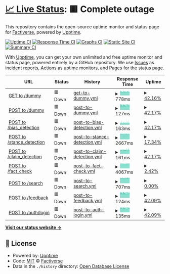 # [📈 Live Status](https://factiverse.github.io/api-upptime): <!--live status--> **🟥 Complete outage**

This repository contains the open-source uptime monitor and status page for [Factiverse](https://factiverse.github.io/api-upptime), powered by [Upptime](https://github.com/upptime/upptime).

[![Uptime CI](https://github.com/factiverse/api-upptime/workflows/Uptime%20CI/badge.svg)](https://github.com/factiverse/api-upptime/actions?query=workflow%3A%22Uptime+CI%22)
[![Response Time CI](https://github.com/factiverse/api-upptime/workflows/Response%20Time%20CI/badge.svg)](https://github.com/factiverse/api-upptime/actions?query=workflow%3A%22Response+Time+CI%22)
[![Graphs CI](https://github.com/factiverse/api-upptime/workflows/Graphs%20CI/badge.svg)](https://github.com/factiverse/api-upptime/actions?query=workflow%3A%22Graphs+CI%22)
[![Static Site CI](https://github.com/factiverse/api-upptime/workflows/Static%20Site%20CI/badge.svg)](https://github.com/factiverse/api-upptime/actions?query=workflow%3A%22Static+Site+CI%22)
[![Summary CI](https://github.com/factiverse/api-upptime/workflows/Summary%20CI/badge.svg)](https://github.com/factiverse/api-upptime/actions?query=workflow%3A%22Summary+CI%22)

With [Upptime](https://upptime.js.org), you can get your own unlimited and free uptime monitor and status page, powered entirely by a GitHub repository. We use [Issues](https://github.com/factiverse/api-upptime/issues) as incident reports, [Actions](https://github.com/factiverse/api-upptime/actions) as uptime monitors, and [Pages](https://factiverse.github.io/api-upptime) for the status page.

<!--start: status pages-->
<!-- This summary is generated by Upptime (https://github.com/upptime/upptime) -->
<!-- Do not edit this manually, your changes will be overwritten -->
<!-- prettier-ignore -->
| URL | Status | History | Response Time | Uptime |
| --- | ------ | ------- | ------------- | ------ |
| <img alt="" src="https://favicons.githubusercontent.com/dev.factiverse.no" height="13"> [GET to /dummy](https://dev.factiverse.no/v1/dummy) | 🟥 Down | [get-to-dummy.yml](https://github.com/factiverse/upptime-dev/commits/HEAD/history/get-to-dummy.yml) | <details><summary><img alt="Response time graph" src="./graphs/get-to-dummy/response-time-week.png" height="20"> 778ms</summary><br><a href="https://factiverse.github.io/upptime-prod/history/get-to-dummy"><img alt="Response time 652" src="https://img.shields.io/endpoint?url=https%3A%2F%2Fraw.githubusercontent.com%2Ffactiverse%2Fupptime-dev%2FHEAD%2Fapi%2Fget-to-dummy%2Fresponse-time.json"></a><br><a href="https://factiverse.github.io/upptime-prod/history/get-to-dummy"><img alt="24-hour response time 753" src="https://img.shields.io/endpoint?url=https%3A%2F%2Fraw.githubusercontent.com%2Ffactiverse%2Fupptime-dev%2FHEAD%2Fapi%2Fget-to-dummy%2Fresponse-time-day.json"></a><br><a href="https://factiverse.github.io/upptime-prod/history/get-to-dummy"><img alt="7-day response time 778" src="https://img.shields.io/endpoint?url=https%3A%2F%2Fraw.githubusercontent.com%2Ffactiverse%2Fupptime-dev%2FHEAD%2Fapi%2Fget-to-dummy%2Fresponse-time-week.json"></a><br><a href="https://factiverse.github.io/upptime-prod/history/get-to-dummy"><img alt="30-day response time 697" src="https://img.shields.io/endpoint?url=https%3A%2F%2Fraw.githubusercontent.com%2Ffactiverse%2Fupptime-dev%2FHEAD%2Fapi%2Fget-to-dummy%2Fresponse-time-month.json"></a><br><a href="https://factiverse.github.io/upptime-prod/history/get-to-dummy"><img alt="1-year response time 652" src="https://img.shields.io/endpoint?url=https%3A%2F%2Fraw.githubusercontent.com%2Ffactiverse%2Fupptime-dev%2FHEAD%2Fapi%2Fget-to-dummy%2Fresponse-time-year.json"></a></details> | <details><summary><a href="https://factiverse.github.io/upptime-prod/history/get-to-dummy">42.16%</a></summary><a href="https://factiverse.github.io/upptime-prod/history/get-to-dummy"><img alt="All-time uptime 78.83%" src="https://img.shields.io/endpoint?url=https%3A%2F%2Fraw.githubusercontent.com%2Ffactiverse%2Fupptime-dev%2FHEAD%2Fapi%2Fget-to-dummy%2Fuptime.json"></a><br><a href="https://factiverse.github.io/upptime-prod/history/get-to-dummy"><img alt="24-hour uptime 4.17%" src="https://img.shields.io/endpoint?url=https%3A%2F%2Fraw.githubusercontent.com%2Ffactiverse%2Fupptime-dev%2FHEAD%2Fapi%2Fget-to-dummy%2Fuptime-day.json"></a><br><a href="https://factiverse.github.io/upptime-prod/history/get-to-dummy"><img alt="7-day uptime 42.16%" src="https://img.shields.io/endpoint?url=https%3A%2F%2Fraw.githubusercontent.com%2Ffactiverse%2Fupptime-dev%2FHEAD%2Fapi%2Fget-to-dummy%2Fuptime-week.json"></a><br><a href="https://factiverse.github.io/upptime-prod/history/get-to-dummy"><img alt="30-day uptime 57.65%" src="https://img.shields.io/endpoint?url=https%3A%2F%2Fraw.githubusercontent.com%2Ffactiverse%2Fupptime-dev%2FHEAD%2Fapi%2Fget-to-dummy%2Fuptime-month.json"></a><br><a href="https://factiverse.github.io/upptime-prod/history/get-to-dummy"><img alt="1-year uptime 78.83%" src="https://img.shields.io/endpoint?url=https%3A%2F%2Fraw.githubusercontent.com%2Ffactiverse%2Fupptime-dev%2FHEAD%2Fapi%2Fget-to-dummy%2Fuptime-year.json"></a></details>
| <img alt="" src="https://favicons.githubusercontent.com/dev.factiverse.no" height="13"> [POST to /dummy](https://dev.factiverse.no/v1/dummy) | 🟥 Down | [post-to-dummy.yml](https://github.com/factiverse/upptime-dev/commits/HEAD/history/post-to-dummy.yml) | <details><summary><img alt="Response time graph" src="./graphs/post-to-dummy/response-time-week.png" height="20"> 127ms</summary><br><a href="https://factiverse.github.io/upptime-prod/history/post-to-dummy"><img alt="Response time 108" src="https://img.shields.io/endpoint?url=https%3A%2F%2Fraw.githubusercontent.com%2Ffactiverse%2Fupptime-dev%2FHEAD%2Fapi%2Fpost-to-dummy%2Fresponse-time.json"></a><br><a href="https://factiverse.github.io/upptime-prod/history/post-to-dummy"><img alt="24-hour response time 122" src="https://img.shields.io/endpoint?url=https%3A%2F%2Fraw.githubusercontent.com%2Ffactiverse%2Fupptime-dev%2FHEAD%2Fapi%2Fpost-to-dummy%2Fresponse-time-day.json"></a><br><a href="https://factiverse.github.io/upptime-prod/history/post-to-dummy"><img alt="7-day response time 127" src="https://img.shields.io/endpoint?url=https%3A%2F%2Fraw.githubusercontent.com%2Ffactiverse%2Fupptime-dev%2FHEAD%2Fapi%2Fpost-to-dummy%2Fresponse-time-week.json"></a><br><a href="https://factiverse.github.io/upptime-prod/history/post-to-dummy"><img alt="30-day response time 114" src="https://img.shields.io/endpoint?url=https%3A%2F%2Fraw.githubusercontent.com%2Ffactiverse%2Fupptime-dev%2FHEAD%2Fapi%2Fpost-to-dummy%2Fresponse-time-month.json"></a><br><a href="https://factiverse.github.io/upptime-prod/history/post-to-dummy"><img alt="1-year response time 108" src="https://img.shields.io/endpoint?url=https%3A%2F%2Fraw.githubusercontent.com%2Ffactiverse%2Fupptime-dev%2FHEAD%2Fapi%2Fpost-to-dummy%2Fresponse-time-year.json"></a></details> | <details><summary><a href="https://factiverse.github.io/upptime-prod/history/post-to-dummy">42.17%</a></summary><a href="https://factiverse.github.io/upptime-prod/history/post-to-dummy"><img alt="All-time uptime 55.39%" src="https://img.shields.io/endpoint?url=https%3A%2F%2Fraw.githubusercontent.com%2Ffactiverse%2Fupptime-dev%2FHEAD%2Fapi%2Fpost-to-dummy%2Fuptime.json"></a><br><a href="https://factiverse.github.io/upptime-prod/history/post-to-dummy"><img alt="24-hour uptime 4.17%" src="https://img.shields.io/endpoint?url=https%3A%2F%2Fraw.githubusercontent.com%2Ffactiverse%2Fupptime-dev%2FHEAD%2Fapi%2Fpost-to-dummy%2Fuptime-day.json"></a><br><a href="https://factiverse.github.io/upptime-prod/history/post-to-dummy"><img alt="7-day uptime 42.17%" src="https://img.shields.io/endpoint?url=https%3A%2F%2Fraw.githubusercontent.com%2Ffactiverse%2Fupptime-dev%2FHEAD%2Fapi%2Fpost-to-dummy%2Fuptime-week.json"></a><br><a href="https://factiverse.github.io/upptime-prod/history/post-to-dummy"><img alt="30-day uptime 57.65%" src="https://img.shields.io/endpoint?url=https%3A%2F%2Fraw.githubusercontent.com%2Ffactiverse%2Fupptime-dev%2FHEAD%2Fapi%2Fpost-to-dummy%2Fuptime-month.json"></a><br><a href="https://factiverse.github.io/upptime-prod/history/post-to-dummy"><img alt="1-year uptime 55.39%" src="https://img.shields.io/endpoint?url=https%3A%2F%2Fraw.githubusercontent.com%2Ffactiverse%2Fupptime-dev%2FHEAD%2Fapi%2Fpost-to-dummy%2Fuptime-year.json"></a></details>
| <img alt="" src="https://favicons.githubusercontent.com/dev.factiverse.no" height="13"> [POST to /bias_detection](https://dev.factiverse.no/v1/bias_detection) | 🟥 Down | [post-to-bias-detection.yml](https://github.com/factiverse/upptime-dev/commits/HEAD/history/post-to-bias-detection.yml) | <details><summary><img alt="Response time graph" src="./graphs/post-to-bias-detection/response-time-week.png" height="20"> 163ms</summary><br><a href="https://factiverse.github.io/upptime-prod/history/post-to-bias-detection"><img alt="Response time 160" src="https://img.shields.io/endpoint?url=https%3A%2F%2Fraw.githubusercontent.com%2Ffactiverse%2Fupptime-dev%2FHEAD%2Fapi%2Fpost-to-bias-detection%2Fresponse-time.json"></a><br><a href="https://factiverse.github.io/upptime-prod/history/post-to-bias-detection"><img alt="24-hour response time 143" src="https://img.shields.io/endpoint?url=https%3A%2F%2Fraw.githubusercontent.com%2Ffactiverse%2Fupptime-dev%2FHEAD%2Fapi%2Fpost-to-bias-detection%2Fresponse-time-day.json"></a><br><a href="https://factiverse.github.io/upptime-prod/history/post-to-bias-detection"><img alt="7-day response time 163" src="https://img.shields.io/endpoint?url=https%3A%2F%2Fraw.githubusercontent.com%2Ffactiverse%2Fupptime-dev%2FHEAD%2Fapi%2Fpost-to-bias-detection%2Fresponse-time-week.json"></a><br><a href="https://factiverse.github.io/upptime-prod/history/post-to-bias-detection"><img alt="30-day response time 135" src="https://img.shields.io/endpoint?url=https%3A%2F%2Fraw.githubusercontent.com%2Ffactiverse%2Fupptime-dev%2FHEAD%2Fapi%2Fpost-to-bias-detection%2Fresponse-time-month.json"></a><br><a href="https://factiverse.github.io/upptime-prod/history/post-to-bias-detection"><img alt="1-year response time 160" src="https://img.shields.io/endpoint?url=https%3A%2F%2Fraw.githubusercontent.com%2Ffactiverse%2Fupptime-dev%2FHEAD%2Fapi%2Fpost-to-bias-detection%2Fresponse-time-year.json"></a></details> | <details><summary><a href="https://factiverse.github.io/upptime-prod/history/post-to-bias-detection">42.17%</a></summary><a href="https://factiverse.github.io/upptime-prod/history/post-to-bias-detection"><img alt="All-time uptime 57.64%" src="https://img.shields.io/endpoint?url=https%3A%2F%2Fraw.githubusercontent.com%2Ffactiverse%2Fupptime-dev%2FHEAD%2Fapi%2Fpost-to-bias-detection%2Fuptime.json"></a><br><a href="https://factiverse.github.io/upptime-prod/history/post-to-bias-detection"><img alt="24-hour uptime 4.17%" src="https://img.shields.io/endpoint?url=https%3A%2F%2Fraw.githubusercontent.com%2Ffactiverse%2Fupptime-dev%2FHEAD%2Fapi%2Fpost-to-bias-detection%2Fuptime-day.json"></a><br><a href="https://factiverse.github.io/upptime-prod/history/post-to-bias-detection"><img alt="7-day uptime 42.17%" src="https://img.shields.io/endpoint?url=https%3A%2F%2Fraw.githubusercontent.com%2Ffactiverse%2Fupptime-dev%2FHEAD%2Fapi%2Fpost-to-bias-detection%2Fuptime-week.json"></a><br><a href="https://factiverse.github.io/upptime-prod/history/post-to-bias-detection"><img alt="30-day uptime 58.47%" src="https://img.shields.io/endpoint?url=https%3A%2F%2Fraw.githubusercontent.com%2Ffactiverse%2Fupptime-dev%2FHEAD%2Fapi%2Fpost-to-bias-detection%2Fuptime-month.json"></a><br><a href="https://factiverse.github.io/upptime-prod/history/post-to-bias-detection"><img alt="1-year uptime 57.64%" src="https://img.shields.io/endpoint?url=https%3A%2F%2Fraw.githubusercontent.com%2Ffactiverse%2Fupptime-dev%2FHEAD%2Fapi%2Fpost-to-bias-detection%2Fuptime-year.json"></a></details>
| <img alt="" src="https://favicons.githubusercontent.com/dev.factiverse.no" height="13"> [POST to /stance_detection](https://dev.factiverse.no/v1/stance_detection) | 🟥 Down | [post-to-stance-detection.yml](https://github.com/factiverse/upptime-dev/commits/HEAD/history/post-to-stance-detection.yml) | <details><summary><img alt="Response time graph" src="./graphs/post-to-stance-detection/response-time-week.png" height="20"> 2667ms</summary><br><a href="https://factiverse.github.io/upptime-prod/history/post-to-stance-detection"><img alt="Response time 859" src="https://img.shields.io/endpoint?url=https%3A%2F%2Fraw.githubusercontent.com%2Ffactiverse%2Fupptime-dev%2FHEAD%2Fapi%2Fpost-to-stance-detection%2Fresponse-time.json"></a><br><a href="https://factiverse.github.io/upptime-prod/history/post-to-stance-detection"><img alt="24-hour response time 1052" src="https://img.shields.io/endpoint?url=https%3A%2F%2Fraw.githubusercontent.com%2Ffactiverse%2Fupptime-dev%2FHEAD%2Fapi%2Fpost-to-stance-detection%2Fresponse-time-day.json"></a><br><a href="https://factiverse.github.io/upptime-prod/history/post-to-stance-detection"><img alt="7-day response time 2667" src="https://img.shields.io/endpoint?url=https%3A%2F%2Fraw.githubusercontent.com%2Ffactiverse%2Fupptime-dev%2FHEAD%2Fapi%2Fpost-to-stance-detection%2Fresponse-time-week.json"></a><br><a href="https://factiverse.github.io/upptime-prod/history/post-to-stance-detection"><img alt="30-day response time 1406" src="https://img.shields.io/endpoint?url=https%3A%2F%2Fraw.githubusercontent.com%2Ffactiverse%2Fupptime-dev%2FHEAD%2Fapi%2Fpost-to-stance-detection%2Fresponse-time-month.json"></a><br><a href="https://factiverse.github.io/upptime-prod/history/post-to-stance-detection"><img alt="1-year response time 859" src="https://img.shields.io/endpoint?url=https%3A%2F%2Fraw.githubusercontent.com%2Ffactiverse%2Fupptime-dev%2FHEAD%2Fapi%2Fpost-to-stance-detection%2Fresponse-time-year.json"></a></details> | <details><summary><a href="https://factiverse.github.io/upptime-prod/history/post-to-stance-detection">17.34%</a></summary><a href="https://factiverse.github.io/upptime-prod/history/post-to-stance-detection"><img alt="All-time uptime 42.64%" src="https://img.shields.io/endpoint?url=https%3A%2F%2Fraw.githubusercontent.com%2Ffactiverse%2Fupptime-dev%2FHEAD%2Fapi%2Fpost-to-stance-detection%2Fuptime.json"></a><br><a href="https://factiverse.github.io/upptime-prod/history/post-to-stance-detection"><img alt="24-hour uptime 4.16%" src="https://img.shields.io/endpoint?url=https%3A%2F%2Fraw.githubusercontent.com%2Ffactiverse%2Fupptime-dev%2FHEAD%2Fapi%2Fpost-to-stance-detection%2Fuptime-day.json"></a><br><a href="https://factiverse.github.io/upptime-prod/history/post-to-stance-detection"><img alt="7-day uptime 17.34%" src="https://img.shields.io/endpoint?url=https%3A%2F%2Fraw.githubusercontent.com%2Ffactiverse%2Fupptime-dev%2FHEAD%2Fapi%2Fpost-to-stance-detection%2Fuptime-week.json"></a><br><a href="https://factiverse.github.io/upptime-prod/history/post-to-stance-detection"><img alt="30-day uptime 45.22%" src="https://img.shields.io/endpoint?url=https%3A%2F%2Fraw.githubusercontent.com%2Ffactiverse%2Fupptime-dev%2FHEAD%2Fapi%2Fpost-to-stance-detection%2Fuptime-month.json"></a><br><a href="https://factiverse.github.io/upptime-prod/history/post-to-stance-detection"><img alt="1-year uptime 42.64%" src="https://img.shields.io/endpoint?url=https%3A%2F%2Fraw.githubusercontent.com%2Ffactiverse%2Fupptime-dev%2FHEAD%2Fapi%2Fpost-to-stance-detection%2Fuptime-year.json"></a></details>
| <img alt="" src="https://favicons.githubusercontent.com/dev.factiverse.no" height="13"> [POST to /claim_detection](https://dev.factiverse.no/v1/claim_detection) | 🟥 Down | [post-to-claim-detection.yml](https://github.com/factiverse/upptime-dev/commits/HEAD/history/post-to-claim-detection.yml) | <details><summary><img alt="Response time graph" src="./graphs/post-to-claim-detection/response-time-week.png" height="20"> 161ms</summary><br><a href="https://factiverse.github.io/upptime-prod/history/post-to-claim-detection"><img alt="Response time 137" src="https://img.shields.io/endpoint?url=https%3A%2F%2Fraw.githubusercontent.com%2Ffactiverse%2Fupptime-dev%2FHEAD%2Fapi%2Fpost-to-claim-detection%2Fresponse-time.json"></a><br><a href="https://factiverse.github.io/upptime-prod/history/post-to-claim-detection"><img alt="24-hour response time 132" src="https://img.shields.io/endpoint?url=https%3A%2F%2Fraw.githubusercontent.com%2Ffactiverse%2Fupptime-dev%2FHEAD%2Fapi%2Fpost-to-claim-detection%2Fresponse-time-day.json"></a><br><a href="https://factiverse.github.io/upptime-prod/history/post-to-claim-detection"><img alt="7-day response time 161" src="https://img.shields.io/endpoint?url=https%3A%2F%2Fraw.githubusercontent.com%2Ffactiverse%2Fupptime-dev%2FHEAD%2Fapi%2Fpost-to-claim-detection%2Fresponse-time-week.json"></a><br><a href="https://factiverse.github.io/upptime-prod/history/post-to-claim-detection"><img alt="30-day response time 134" src="https://img.shields.io/endpoint?url=https%3A%2F%2Fraw.githubusercontent.com%2Ffactiverse%2Fupptime-dev%2FHEAD%2Fapi%2Fpost-to-claim-detection%2Fresponse-time-month.json"></a><br><a href="https://factiverse.github.io/upptime-prod/history/post-to-claim-detection"><img alt="1-year response time 137" src="https://img.shields.io/endpoint?url=https%3A%2F%2Fraw.githubusercontent.com%2Ffactiverse%2Fupptime-dev%2FHEAD%2Fapi%2Fpost-to-claim-detection%2Fresponse-time-year.json"></a></details> | <details><summary><a href="https://factiverse.github.io/upptime-prod/history/post-to-claim-detection">42.17%</a></summary><a href="https://factiverse.github.io/upptime-prod/history/post-to-claim-detection"><img alt="All-time uptime 53.89%" src="https://img.shields.io/endpoint?url=https%3A%2F%2Fraw.githubusercontent.com%2Ffactiverse%2Fupptime-dev%2FHEAD%2Fapi%2Fpost-to-claim-detection%2Fuptime.json"></a><br><a href="https://factiverse.github.io/upptime-prod/history/post-to-claim-detection"><img alt="24-hour uptime 4.16%" src="https://img.shields.io/endpoint?url=https%3A%2F%2Fraw.githubusercontent.com%2Ffactiverse%2Fupptime-dev%2FHEAD%2Fapi%2Fpost-to-claim-detection%2Fuptime-day.json"></a><br><a href="https://factiverse.github.io/upptime-prod/history/post-to-claim-detection"><img alt="7-day uptime 42.17%" src="https://img.shields.io/endpoint?url=https%3A%2F%2Fraw.githubusercontent.com%2Ffactiverse%2Fupptime-dev%2FHEAD%2Fapi%2Fpost-to-claim-detection%2Fuptime-week.json"></a><br><a href="https://factiverse.github.io/upptime-prod/history/post-to-claim-detection"><img alt="30-day uptime 57.80%" src="https://img.shields.io/endpoint?url=https%3A%2F%2Fraw.githubusercontent.com%2Ffactiverse%2Fupptime-dev%2FHEAD%2Fapi%2Fpost-to-claim-detection%2Fuptime-month.json"></a><br><a href="https://factiverse.github.io/upptime-prod/history/post-to-claim-detection"><img alt="1-year uptime 53.89%" src="https://img.shields.io/endpoint?url=https%3A%2F%2Fraw.githubusercontent.com%2Ffactiverse%2Fupptime-dev%2FHEAD%2Fapi%2Fpost-to-claim-detection%2Fuptime-year.json"></a></details>
| <img alt="" src="https://favicons.githubusercontent.com/dev.factiverse.no" height="13"> [POST to /fact_check](https://dev.factiverse.no/v1/fact_check) | 🟥 Down | [post-to-fact-check.yml](https://github.com/factiverse/upptime-dev/commits/HEAD/history/post-to-fact-check.yml) | <details><summary><img alt="Response time graph" src="./graphs/post-to-fact-check/response-time-week.png" height="20"> 4067ms</summary><br><a href="https://factiverse.github.io/upptime-prod/history/post-to-fact-check"><img alt="Response time 2226" src="https://img.shields.io/endpoint?url=https%3A%2F%2Fraw.githubusercontent.com%2Ffactiverse%2Fupptime-dev%2FHEAD%2Fapi%2Fpost-to-fact-check%2Fresponse-time.json"></a><br><a href="https://factiverse.github.io/upptime-prod/history/post-to-fact-check"><img alt="24-hour response time 2372" src="https://img.shields.io/endpoint?url=https%3A%2F%2Fraw.githubusercontent.com%2Ffactiverse%2Fupptime-dev%2FHEAD%2Fapi%2Fpost-to-fact-check%2Fresponse-time-day.json"></a><br><a href="https://factiverse.github.io/upptime-prod/history/post-to-fact-check"><img alt="7-day response time 4067" src="https://img.shields.io/endpoint?url=https%3A%2F%2Fraw.githubusercontent.com%2Ffactiverse%2Fupptime-dev%2FHEAD%2Fapi%2Fpost-to-fact-check%2Fresponse-time-week.json"></a><br><a href="https://factiverse.github.io/upptime-prod/history/post-to-fact-check"><img alt="30-day response time 2670" src="https://img.shields.io/endpoint?url=https%3A%2F%2Fraw.githubusercontent.com%2Ffactiverse%2Fupptime-dev%2FHEAD%2Fapi%2Fpost-to-fact-check%2Fresponse-time-month.json"></a><br><a href="https://factiverse.github.io/upptime-prod/history/post-to-fact-check"><img alt="1-year response time 2226" src="https://img.shields.io/endpoint?url=https%3A%2F%2Fraw.githubusercontent.com%2Ffactiverse%2Fupptime-dev%2FHEAD%2Fapi%2Fpost-to-fact-check%2Fresponse-time-year.json"></a></details> | <details><summary><a href="https://factiverse.github.io/upptime-prod/history/post-to-fact-check">2.42%</a></summary><a href="https://factiverse.github.io/upptime-prod/history/post-to-fact-check"><img alt="All-time uptime 23.37%" src="https://img.shields.io/endpoint?url=https%3A%2F%2Fraw.githubusercontent.com%2Ffactiverse%2Fupptime-dev%2FHEAD%2Fapi%2Fpost-to-fact-check%2Fuptime.json"></a><br><a href="https://factiverse.github.io/upptime-prod/history/post-to-fact-check"><img alt="24-hour uptime 0.00%" src="https://img.shields.io/endpoint?url=https%3A%2F%2Fraw.githubusercontent.com%2Ffactiverse%2Fupptime-dev%2FHEAD%2Fapi%2Fpost-to-fact-check%2Fuptime-day.json"></a><br><a href="https://factiverse.github.io/upptime-prod/history/post-to-fact-check"><img alt="7-day uptime 2.42%" src="https://img.shields.io/endpoint?url=https%3A%2F%2Fraw.githubusercontent.com%2Ffactiverse%2Fupptime-dev%2FHEAD%2Fapi%2Fpost-to-fact-check%2Fuptime-week.json"></a><br><a href="https://factiverse.github.io/upptime-prod/history/post-to-fact-check"><img alt="30-day uptime 24.95%" src="https://img.shields.io/endpoint?url=https%3A%2F%2Fraw.githubusercontent.com%2Ffactiverse%2Fupptime-dev%2FHEAD%2Fapi%2Fpost-to-fact-check%2Fuptime-month.json"></a><br><a href="https://factiverse.github.io/upptime-prod/history/post-to-fact-check"><img alt="1-year uptime 23.37%" src="https://img.shields.io/endpoint?url=https%3A%2F%2Fraw.githubusercontent.com%2Ffactiverse%2Fupptime-dev%2FHEAD%2Fapi%2Fpost-to-fact-check%2Fuptime-year.json"></a></details>
| <img alt="" src="https://favicons.githubusercontent.com/dev.factiverse.no" height="13"> [POST to /search](https://dev.factiverse.no/v1/search) | 🟥 Down | [post-to-search.yml](https://github.com/factiverse/upptime-dev/commits/HEAD/history/post-to-search.yml) | <details><summary><img alt="Response time graph" src="./graphs/post-to-search/response-time-week.png" height="20"> 707ms</summary><br><a href="https://factiverse.github.io/upptime-prod/history/post-to-search"><img alt="Response time 287" src="https://img.shields.io/endpoint?url=https%3A%2F%2Fraw.githubusercontent.com%2Ffactiverse%2Fupptime-dev%2FHEAD%2Fapi%2Fpost-to-search%2Fresponse-time.json"></a><br><a href="https://factiverse.github.io/upptime-prod/history/post-to-search"><img alt="24-hour response time 318" src="https://img.shields.io/endpoint?url=https%3A%2F%2Fraw.githubusercontent.com%2Ffactiverse%2Fupptime-dev%2FHEAD%2Fapi%2Fpost-to-search%2Fresponse-time-day.json"></a><br><a href="https://factiverse.github.io/upptime-prod/history/post-to-search"><img alt="7-day response time 707" src="https://img.shields.io/endpoint?url=https%3A%2F%2Fraw.githubusercontent.com%2Ffactiverse%2Fupptime-dev%2FHEAD%2Fapi%2Fpost-to-search%2Fresponse-time-week.json"></a><br><a href="https://factiverse.github.io/upptime-prod/history/post-to-search"><img alt="30-day response time 409" src="https://img.shields.io/endpoint?url=https%3A%2F%2Fraw.githubusercontent.com%2Ffactiverse%2Fupptime-dev%2FHEAD%2Fapi%2Fpost-to-search%2Fresponse-time-month.json"></a><br><a href="https://factiverse.github.io/upptime-prod/history/post-to-search"><img alt="1-year response time 287" src="https://img.shields.io/endpoint?url=https%3A%2F%2Fraw.githubusercontent.com%2Ffactiverse%2Fupptime-dev%2FHEAD%2Fapi%2Fpost-to-search%2Fresponse-time-year.json"></a></details> | <details><summary><a href="https://factiverse.github.io/upptime-prod/history/post-to-search">0.00%</a></summary><a href="https://factiverse.github.io/upptime-prod/history/post-to-search"><img alt="All-time uptime 26.91%" src="https://img.shields.io/endpoint?url=https%3A%2F%2Fraw.githubusercontent.com%2Ffactiverse%2Fupptime-dev%2FHEAD%2Fapi%2Fpost-to-search%2Fuptime.json"></a><br><a href="https://factiverse.github.io/upptime-prod/history/post-to-search"><img alt="24-hour uptime 0.00%" src="https://img.shields.io/endpoint?url=https%3A%2F%2Fraw.githubusercontent.com%2Ffactiverse%2Fupptime-dev%2FHEAD%2Fapi%2Fpost-to-search%2Fuptime-day.json"></a><br><a href="https://factiverse.github.io/upptime-prod/history/post-to-search"><img alt="7-day uptime 0.00%" src="https://img.shields.io/endpoint?url=https%3A%2F%2Fraw.githubusercontent.com%2Ffactiverse%2Fupptime-dev%2FHEAD%2Fapi%2Fpost-to-search%2Fuptime-week.json"></a><br><a href="https://factiverse.github.io/upptime-prod/history/post-to-search"><img alt="30-day uptime 20.42%" src="https://img.shields.io/endpoint?url=https%3A%2F%2Fraw.githubusercontent.com%2Ffactiverse%2Fupptime-dev%2FHEAD%2Fapi%2Fpost-to-search%2Fuptime-month.json"></a><br><a href="https://factiverse.github.io/upptime-prod/history/post-to-search"><img alt="1-year uptime 26.91%" src="https://img.shields.io/endpoint?url=https%3A%2F%2Fraw.githubusercontent.com%2Ffactiverse%2Fupptime-dev%2FHEAD%2Fapi%2Fpost-to-search%2Fuptime-year.json"></a></details>
| <img alt="" src="https://favicons.githubusercontent.com/dev.factiverse.no" height="13"> [POST to /feedback](https://dev.factiverse.no/v1/feedback) | 🟥 Down | [post-to-feedback.yml](https://github.com/factiverse/upptime-dev/commits/HEAD/history/post-to-feedback.yml) | <details><summary><img alt="Response time graph" src="./graphs/post-to-feedback/response-time-week.png" height="20"> 124ms</summary><br><a href="https://factiverse.github.io/upptime-prod/history/post-to-feedback"><img alt="Response time 108" src="https://img.shields.io/endpoint?url=https%3A%2F%2Fraw.githubusercontent.com%2Ffactiverse%2Fupptime-dev%2FHEAD%2Fapi%2Fpost-to-feedback%2Fresponse-time.json"></a><br><a href="https://factiverse.github.io/upptime-prod/history/post-to-feedback"><img alt="24-hour response time 122" src="https://img.shields.io/endpoint?url=https%3A%2F%2Fraw.githubusercontent.com%2Ffactiverse%2Fupptime-dev%2FHEAD%2Fapi%2Fpost-to-feedback%2Fresponse-time-day.json"></a><br><a href="https://factiverse.github.io/upptime-prod/history/post-to-feedback"><img alt="7-day response time 124" src="https://img.shields.io/endpoint?url=https%3A%2F%2Fraw.githubusercontent.com%2Ffactiverse%2Fupptime-dev%2FHEAD%2Fapi%2Fpost-to-feedback%2Fresponse-time-week.json"></a><br><a href="https://factiverse.github.io/upptime-prod/history/post-to-feedback"><img alt="30-day response time 113" src="https://img.shields.io/endpoint?url=https%3A%2F%2Fraw.githubusercontent.com%2Ffactiverse%2Fupptime-dev%2FHEAD%2Fapi%2Fpost-to-feedback%2Fresponse-time-month.json"></a><br><a href="https://factiverse.github.io/upptime-prod/history/post-to-feedback"><img alt="1-year response time 108" src="https://img.shields.io/endpoint?url=https%3A%2F%2Fraw.githubusercontent.com%2Ffactiverse%2Fupptime-dev%2FHEAD%2Fapi%2Fpost-to-feedback%2Fresponse-time-year.json"></a></details> | <details><summary><a href="https://factiverse.github.io/upptime-prod/history/post-to-feedback">42.09%</a></summary><a href="https://factiverse.github.io/upptime-prod/history/post-to-feedback"><img alt="All-time uptime 54.06%" src="https://img.shields.io/endpoint?url=https%3A%2F%2Fraw.githubusercontent.com%2Ffactiverse%2Fupptime-dev%2FHEAD%2Fapi%2Fpost-to-feedback%2Fuptime.json"></a><br><a href="https://factiverse.github.io/upptime-prod/history/post-to-feedback"><img alt="24-hour uptime 4.08%" src="https://img.shields.io/endpoint?url=https%3A%2F%2Fraw.githubusercontent.com%2Ffactiverse%2Fupptime-dev%2FHEAD%2Fapi%2Fpost-to-feedback%2Fuptime-day.json"></a><br><a href="https://factiverse.github.io/upptime-prod/history/post-to-feedback"><img alt="7-day uptime 42.09%" src="https://img.shields.io/endpoint?url=https%3A%2F%2Fraw.githubusercontent.com%2Ffactiverse%2Fupptime-dev%2FHEAD%2Fapi%2Fpost-to-feedback%2Fuptime-week.json"></a><br><a href="https://factiverse.github.io/upptime-prod/history/post-to-feedback"><img alt="30-day uptime 57.08%" src="https://img.shields.io/endpoint?url=https%3A%2F%2Fraw.githubusercontent.com%2Ffactiverse%2Fupptime-dev%2FHEAD%2Fapi%2Fpost-to-feedback%2Fuptime-month.json"></a><br><a href="https://factiverse.github.io/upptime-prod/history/post-to-feedback"><img alt="1-year uptime 54.06%" src="https://img.shields.io/endpoint?url=https%3A%2F%2Fraw.githubusercontent.com%2Ffactiverse%2Fupptime-dev%2FHEAD%2Fapi%2Fpost-to-feedback%2Fuptime-year.json"></a></details>
| <img alt="" src="https://favicons.githubusercontent.com/dev.factiverse.no" height="13"> [POST to /auth/login](https://dev.factiverse.no/v1/auth/login) | 🟥 Down | [post-to-auth-login.yml](https://github.com/factiverse/upptime-dev/commits/HEAD/history/post-to-auth-login.yml) | <details><summary><img alt="Response time graph" src="./graphs/post-to-auth-login/response-time-week.png" height="20"> 135ms</summary><br><a href="https://factiverse.github.io/upptime-prod/history/post-to-auth-login"><img alt="Response time 126" src="https://img.shields.io/endpoint?url=https%3A%2F%2Fraw.githubusercontent.com%2Ffactiverse%2Fupptime-dev%2FHEAD%2Fapi%2Fpost-to-auth-login%2Fresponse-time.json"></a><br><a href="https://factiverse.github.io/upptime-prod/history/post-to-auth-login"><img alt="24-hour response time 126" src="https://img.shields.io/endpoint?url=https%3A%2F%2Fraw.githubusercontent.com%2Ffactiverse%2Fupptime-dev%2FHEAD%2Fapi%2Fpost-to-auth-login%2Fresponse-time-day.json"></a><br><a href="https://factiverse.github.io/upptime-prod/history/post-to-auth-login"><img alt="7-day response time 135" src="https://img.shields.io/endpoint?url=https%3A%2F%2Fraw.githubusercontent.com%2Ffactiverse%2Fupptime-dev%2FHEAD%2Fapi%2Fpost-to-auth-login%2Fresponse-time-week.json"></a><br><a href="https://factiverse.github.io/upptime-prod/history/post-to-auth-login"><img alt="30-day response time 124" src="https://img.shields.io/endpoint?url=https%3A%2F%2Fraw.githubusercontent.com%2Ffactiverse%2Fupptime-dev%2FHEAD%2Fapi%2Fpost-to-auth-login%2Fresponse-time-month.json"></a><br><a href="https://factiverse.github.io/upptime-prod/history/post-to-auth-login"><img alt="1-year response time 126" src="https://img.shields.io/endpoint?url=https%3A%2F%2Fraw.githubusercontent.com%2Ffactiverse%2Fupptime-dev%2FHEAD%2Fapi%2Fpost-to-auth-login%2Fresponse-time-year.json"></a></details> | <details><summary><a href="https://factiverse.github.io/upptime-prod/history/post-to-auth-login">42.09%</a></summary><a href="https://factiverse.github.io/upptime-prod/history/post-to-auth-login"><img alt="All-time uptime 65.80%" src="https://img.shields.io/endpoint?url=https%3A%2F%2Fraw.githubusercontent.com%2Ffactiverse%2Fupptime-dev%2FHEAD%2Fapi%2Fpost-to-auth-login%2Fuptime.json"></a><br><a href="https://factiverse.github.io/upptime-prod/history/post-to-auth-login"><img alt="24-hour uptime 4.08%" src="https://img.shields.io/endpoint?url=https%3A%2F%2Fraw.githubusercontent.com%2Ffactiverse%2Fupptime-dev%2FHEAD%2Fapi%2Fpost-to-auth-login%2Fuptime-day.json"></a><br><a href="https://factiverse.github.io/upptime-prod/history/post-to-auth-login"><img alt="7-day uptime 42.09%" src="https://img.shields.io/endpoint?url=https%3A%2F%2Fraw.githubusercontent.com%2Ffactiverse%2Fupptime-dev%2FHEAD%2Fapi%2Fpost-to-auth-login%2Fuptime-week.json"></a><br><a href="https://factiverse.github.io/upptime-prod/history/post-to-auth-login"><img alt="30-day uptime 58.43%" src="https://img.shields.io/endpoint?url=https%3A%2F%2Fraw.githubusercontent.com%2Ffactiverse%2Fupptime-dev%2FHEAD%2Fapi%2Fpost-to-auth-login%2Fuptime-month.json"></a><br><a href="https://factiverse.github.io/upptime-prod/history/post-to-auth-login"><img alt="1-year uptime 65.80%" src="https://img.shields.io/endpoint?url=https%3A%2F%2Fraw.githubusercontent.com%2Ffactiverse%2Fupptime-dev%2FHEAD%2Fapi%2Fpost-to-auth-login%2Fuptime-year.json"></a></details>

<!--end: status pages-->

[**Visit our status website →**](https://factiverse.github.io/api-upptime)

## 📄 License

- Powered by: [Upptime](https://github.com/upptime/upptime)
- Code: [MIT](./LICENSE) © [Factiverse](https://factiverse.github.io/api-upptime)
- Data in the `./history` directory: [Open Database License](https://opendatacommons.org/licenses/odbl/1-0/)
